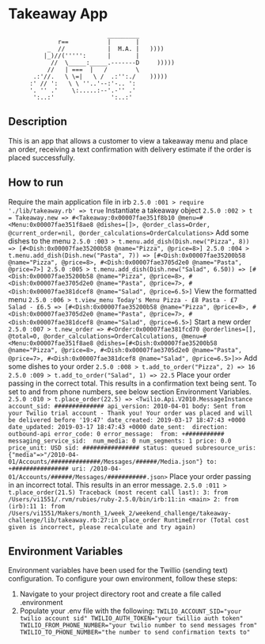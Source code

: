 Takeaway App
==================
```
                            _________
              r==           |       |
           _  //            |  M.A. |   ))))
          |_)//(''''':      |       |
            //  \_____:_____.-------D     )))))
           //   | ===  |   /        \
       .:'//.   \ \=|   \ /  .:'':./    )))))
      :' // ':   \ \ ''..'--:'-.. ':
      '. '' .'    \:.....:--'.-'' .'
       ':..:'                ':..:'

 ```

Description
-------
This is an app that allows a customer to view a takeaway menu and place an order, receiving a text confirmation with delivery estimate if the order is placed successfully.

How to run
-----
Require the main application file in irb
`2.5.0 :001 > require './lib/takeaway.rb'
 => true`
 Instantiate a takeaway object
`2.5.0 :002 > t = Takeaway.new
 => #<Takeaway:0x00007fae351f8b10 @menu=#<Menu:0x00007fae351f8ae8 @dishes=[]>, @order_class=Order, @current_order=nil, @order_calculations=OrderCalculations>`
 Add some dishes to the menu
`2.5.0 :003 > t.menu.add_dish(Dish.new("Pizza", 8))
 => [#<Dish:0x00007fae35200b58 @name="Pizza", @price=8>]
2.5.0 :004 > t.menu.add_dish(Dish.new("Pasta", 7))
 => [#<Dish:0x00007fae35200b58 @name="Pizza", @price=8>, #<Dish:0x00007fae3705d2e0 @name="Pasta", @price=7>]
2.5.0 :005 > t.menu.add_dish(Dish.new("Salad", 6.50))
 => [#<Dish:0x00007fae35200b58 @name="Pizza", @price=8>, #<Dish:0x00007fae3705d2e0 @name="Pasta", @price=7>, #<Dish:0x00007fae381dcef8 @name="Salad", @price=6.5>]`
 View the formatted menu
`2.5.0 :006 > t.view_menu
    Today's Menu
     Pizza - £8
     Pasta - £7
    Salad - £6.5
 => [#<Dish:0x00007fae35200b58 @name="Pizza", @price=8>, #<Dish:0x00007fae3705d2e0 @name="Pasta", @price=7>, #<Dish:0x00007fae381dcef8 @name="Salad", @price=6.5>]`
 Start a new order
`2.5.0 :007 > t.new_order
 => #<Order:0x00007fae381fcd70 @orderlines=[], @total=0, @order_calculations=OrderCalculations, @menu=#<Menu:0x00007fae351f8ae8 @dishes=[#<Dish:0x00007fae35200b58 @name="Pizza", @price=8>, #<Dish:0x00007fae3705d2e0 @name="Pasta", @price=7>, #<Dish:0x00007fae381dcef8 @name="Salad", @price=6.5>]>>`
 Add some dishes to your order
`2.5.0 :008 > t.add_to_order("Pizza", 2)
 => 16
2.5.0 :009 > t.add_to_order("Salad", 1)
 => 22.5`
 Place your order passing in the correct total. This results in a confirmation text being sent. To set to and from phone numbers, see below section Environment Variables.
`2.5.0 :010 > t.place_order(22.5)
 => <Twilio.Api.V2010.MessageInstance account_sid: ############## api_version: 2010-04-01 body: Sent from your Twilio trial account - Thank you! Your order was placed and will be delivered before '19:47' date_created: 2019-03-17 18:47:43 +0000 date_updated: 2019-03-17 18:47:43 +0000 date_sent:  direction: outbound-api error_code: 0 error_message:  from: +########### messaging_service_sid:  num_media: 0 num_segments: 1 price: 0.0 price_unit: USD sid: ################ status: queued subresource_uris: {"media"=>"/2010-04-01/Accounts/##############/Messages/######/Media.json"} to: +################ uri: /2010-04-01/Accounts/######/Messages/###########.json>`
 Place your order passing in an incorrect total. This results in an error message.
 `2.5.0 :011 > t.place_order(21.5)
 Traceback (most recent call last):
         3: from /Users/vi1551/.rvm/rubies/ruby-2.5.0/bin/irb:11:in <main>
         2: from (irb):11
         1: from /Users/vi1551/Makers/month_1/week_2/weekend_challenge/takeaway-challenge/lib/takeaway.rb:27:in place_order
 RuntimeError (Total cost given is incorrect, please recalculate and try again)`

 Environment Variables
 -----
 Environment variables have been used for the Twillio (sending text) configuration. To configure your own environment, follow these steps:
1. Navigate to your project directory root and create a file called .environment
2. Populate your .env file with the following:
`TWILIO_ACCOUNT_SID="your twilio account sid"
 TWILIO_AUTH_TOKEN="your twillio auth token"
 TWILIO_FROM_PHONE_NUMBER="your twilio number to send messages from"
 TWILIO_TO_PHONE_NUMBER="the number to send confirmation texts to"`
